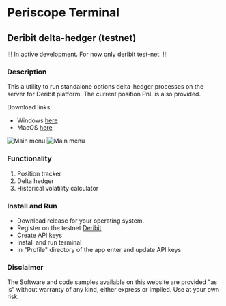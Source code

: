# Periscope Terminal 
## Deribit delta-hedger (testnet)

!!! In active development. For now only deribit test-net. !!!

### Description

This a utility to run standalone options delta-hedger processes on the server for Deribit platform.
The current position PnL is also provided.


Download links:
- Windows [here](https://github.com/pavelkrolevets/Periscope/releases/download/v.0.0.5/Periscope.Setup.0.0.5.exe)
- MacOS [here](https://github.com/pavelkrolevets/Periscope/releases/download/v.0.0.5/Periscope-0.0.5.dmg)



![Main menu](https://github.com/pavelkrolevets/optio/blob/master/pics/mainscreen.png)
![Main menu](https://github.com/pavelkrolevets/optio/blob/master/pics/mainfeatures.png)

### Functionality
1. Position tracker
3. Delta hedger
4. Historical volatility calculator

### Install and Run
- Download release for your operating system.
- Register on the testnet [Deribit](https://test.deribit.com/)
- Create API keys
- Install and run terminal
- In "Profile" directory of the app enter and update API keys

### Disclaimer

The Software and code samples available on this website are provided "as is" without warranty of any kind, either express or implied. Use at your own risk.


